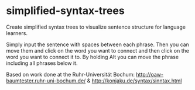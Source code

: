 # simplified-syntax-trees

Create simplified syntax trees to visualize sentence structure for language learners.

Simply input the sentence with spaces between each phrase.
Then you can move them and click on the word you want to connect and then click on the word you want to connect it to.
By holding Alt you can move the phrase including all phrases below it.

Based on work done at the Ruhr-Universität Bochum:
<http://oaw-baumtester.ruhr-uni-bochum.de/> & <http://konjaku.de/syntax/sinntax.html>
